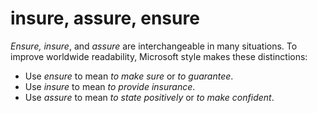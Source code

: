 # insure, assure, ensure

*Ensure*<em>,</em> *insure*, and *assure* are interchangeable in many situations. To improve worldwide readability, Microsoft style makes these distinctions:

  - Use *ensure* to mean *to make sure* or *to guarantee*. 
  - Use *insure* to mean *to provide insurance*. 
  - Use *assure* to mean *to state positively* or *to make confident*. 

